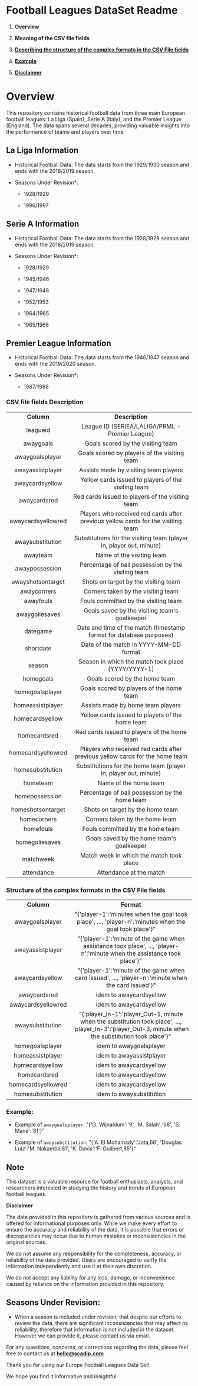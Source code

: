 # Football Leagues DataSet Readme<a id="football-leagues-dataset-readme"></a>

1. **Overview**

2. **Meaning of the CSV file fields**

3. [****Describing the structure of the complex formats in the CSV File fields****](https://chat.openai.com/c/4004811b-4ce6-4069-b893-dc2ff7762bbc#describing-the-structure-of-the-complex-formats-in-the-csv-file-fields)

4. [****Example****](https://chat.openai.com/c/4004811b-4ce6-4069-b893-dc2ff7762bbc#example)

5. [****Disclaimer****](https://chat.openai.com/c/4004811b-4ce6-4069-b893-dc2ff7762bbc#disclaimer)


# Overview<a id="overview"></a>

This repository contains historical football data from three main European football leagues: La Liga (Spain), Serie A (Italy), and the Premier League (England). The data spans several decades, providing valuable insights into the performance of teams and players over time.


## La Liga Information<a id="la-liga-information"></a>

- Historical Football Data: The data starts from the 1929/1930 season and ends with the 2018/2019 season.

- Seasons Under Revision\*:

  - 1928/1929

  - 1996/1997


## Serie A Information<a id="serie-a-information"></a>

- Historical Football Data: The data starts from the 1928/1929 season and ends with the 2018/2019 season.

- Seasons Under Revision\*:

  - 1928/1929

  - 1945/1946

  - 1947/1948

  - 1952/1953

  - 1964/1965

  - 1965/1966


## Premier League Information<a id="premier-league-information"></a>

- Historical Football Data: The data starts from the 1946/1947 season and ends with the 2019/2020 season.

- Seasons Under Revision\*:

  - 1987/1988


### CSV file fields Description<a id="csv-file-fields-description"></a>

|                    |                                                                                  |
| :----------------: | :------------------------------------------------------------------------------: |
|     **Column**     |                                  **Description**                                 |
|      leagueid      |                  League ID (SERIEA/LALIGA/PRML - Premier League)                 |
|      awaygoals     |                         Goals scored by the visiting team                        |
|   awaygoalsplayer  |                   Goals scored by players of the visiting team                   |
|  awayassistplayer  |                       Assists made by visiting team players                      |
|   awaycardsyellow  |                Yellow cards issued to players of the visiting team               |
|    awaycardsred    |                 Red cards issued to players of the visiting team                 |
| awaycardsyellowred | Players who received red cards after previous yellow cards for the visiting team |
|  awaysubstitution  |        Substitutions for the visiting team (player in, player out, minute)       |
|      awayteam      |                             Name of the visiting team                            |
|   awaypossession   |                Percentage of ball possession by the visiting team                |
|  awayshotsontarget |                       Shots on target by the visiting team                       |
|     awaycorners    |                        Corners taken by the visiting team                        |
|      awayfouls     |                       Fouls committed by the visiting team                       |
|   awaygoliesaves   |                   Goals saved by the visiting team's goalkeeper                  |
|      dategame      |        Date and time of the match (timestamp format for database purposes)       |
|      shortdate     |                      Date of the match in YYYY-MM-DD format                      |
|       season       |                Season in which the match took place (YYYY/YYYY+1)                |
|      homegoals     |                           Goals scored by the home team                          |
|   homegoalsplayer  |                     Goals scored by players of the home team                     |
|  homeassistplayer  |                         Assists made by home team players                        |
|   homecardsyellow  |                  Yellow cards issued to players of the home team                 |
|    homecardsred    |                   Red cards issued to players of the home team                   |
| homecardsyellowred |   Players who received red cards after previous yellow cards for the home team   |
|  homesubstitution  |          Substitutions for the home team (player in, player out, minute)         |
|      hometeam      |                               Name of the home team                              |
|   homepossession   |                  Percentage of ball possession by the home team                  |
|  homeshotsontarget |                         Shots on target by the home team                         |
|     homecorners    |                          Corners taken by the home team                          |
|      homefouls     |                         Fouls committed by the home team                         |
|   homegoliesaves   |                     Goals saved by the home team's goalkeeper                    |
|      matchweek     |                     Match week in which the match took place                     |
|     attendance     |                              Attendance at the match                             |


###

### <a id="-1"></a>

### <a id="-2"></a>

### <a id="-3"></a>

### Structure of the complex formats in the CSV File fields<a id="structure-of-the-complex-formats-in-the-csv-file-fields"></a>

|                    |                                                                                                                                                           |
| :----------------: | :-------------------------------------------------------------------------------------------------------------------------------------------------------: |
|     **Column**     |                                                                         **Format**                                                                        |
|   awaygoalsplayer  |                           "{'player-1':'minutes when the goal took place', ..., 'player-n':'minutes when the goal took place'}"                           |
|  awayassistplayer  |                  "{'player-1':'minute of the game when assistance took place', ..., 'player-n':'minute when the assistance took place'}"                  |
|   awaycardsyellow  |                            "{'player-1':'minute of the game when card issued', ..., 'player-n':'minute when the card issued'}"                            |
|    awaycardsred    |                                                                  idem to awaycardsyellow                                                                  |
| awaycardsyellowred |                                                                  idem to awaycardsyellow                                                                  |
|  awaysubstitution  | "{'player\_In-1':'player\_Out-1, minute when the substitution took place', ..., 'player\_In-3':'player\_Out-3, minute when the substitution took place'}" |
|   homegoalsplayer  |                                                                  idem to awaygoalsplayer                                                                  |
|  homeassistplayer  |                                                                  idem to awayassistplayer                                                                 |
|   homecardsyellow  |                                                                  idem to awaycardsyellow                                                                  |
|    homecardsred    |                                                                  idem to awaycardsyellow                                                                  |
| homecardsyellowred |                                                                  idem to awaycardsyellow                                                                  |
|  homesubstitution  |                                                                  idem to awaysubstitution                                                                 |


### Example:<a id="example"></a>

- Example of `awaygoalsplayer`: "{'G. Wijnaldum':'9', 'M. Salah':'68', 'S. Mané':'81'}"

- Example of `awaysubstitution`: "{'A. El Mohamady':'Jota,66', 'Douglas Luiz':'M. Nakamba,81', 'K. Davis':'F. Guilbert,85'}"


## <a id="-4"></a>

## Note<a id="note"></a>

This dataset is a valuable resource for football enthusiasts, analysts, and researchers interested in studying the history and trends of European football leagues.

**Disclaimer**

The data provided in this repository is gathered from various sources and is offered for informational purposes only. While we make every effort to ensure the accuracy and reliability of the data, it is possible that errors or discrepancies may occur due to human mistakes or inconsistencies in the original sources.

We do not assume any responsibility for the completeness, accuracy, or reliability of the data provided. Users are encouraged to verify the information independently and use it at their own discretion.

We do not accept any liability for any loss, damage, or inconvenience caused by reliance on the information provided in this repository.


## Seasons Under Revision:<a id="seasons-under-revision"></a>

- When a season is included under revision, that despite our efforts to review the data, there are significant inconsistencies that may affect its reliability, therefore that information is not included in the dataset. However we can provide it, please contact us via email.

For any questions, concerns, or corrections regarding the data, please feel free to contact us at [**hello@scadip.com**](mailto:hello@scadip.com)

Thank you for using our Europe Football Leagues Data Set! 

We hope you find it informative and insightful.

